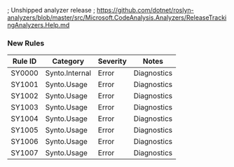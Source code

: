 ﻿; Unshipped analyzer release
; https://github.com/dotnet/roslyn-analyzers/blob/master/src/Microsoft.CodeAnalysis.Analyzers/ReleaseTrackingAnalyzers.Help.md

### New Rules
Rule ID | Category | Severity | Notes
--------|----------|----------|-------
SY0000 | Synto.Internal | Error | Diagnostics
SY1001 | Synto.Usage | Error | Diagnostics
SY1002 | Synto.Usage | Error | Diagnostics
SY1003 | Synto.Usage | Error | Diagnostics
SY1004 | Synto.Usage | Error | Diagnostics
SY1005 | Synto.Usage | Error | Diagnostics
SY1006 | Synto.Usage | Error | Diagnostics
SY1007 | Synto.Usage | Error | Diagnostics